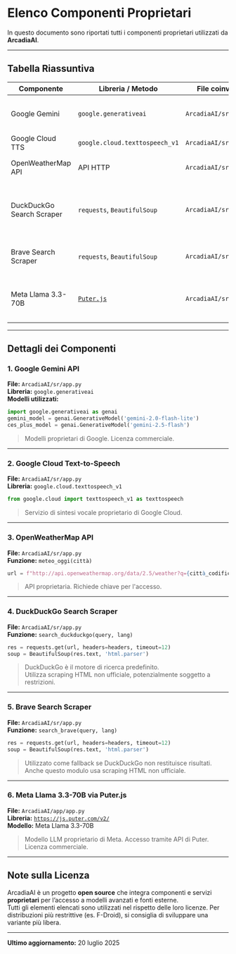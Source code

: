 # Elenco Componenti Proprietari

In questo documento sono riportati tutti i componenti proprietari utilizzati da **ArcadiaAI**.

---

## Tabella Riassuntiva

| Componente                | Libreria / Metodo                      | File coinvolto             | Note                                                  |
|--------------------------|-----------------------------------------|----------------------------|-------------------------------------------------------|
| Google Gemini            | `google.generativeai`                   | `ArcadiaAI/sr/app.py`      | Modelli Gemini 2.0 flash lite & 2.5 flash             |
| Google Cloud TTS         | `google.cloud.texttospeech_v1`          | `ArcadiaAI/sr/app.py`      | Sintesi vocale                                        |
| OpenWeatherMap API       | API HTTP                                | `ArcadiaAI/sr/app.py`      | Richiesta meteo con API Key                           |
| DuckDuckGo Search Scraper| `requests`, `BeautifulSoup`             | `ArcadiaAI/sr/app.py`      | Motore di ricerca principale, scraping HTML non ufficiale |
| Brave Search Scraper     | `requests`, `BeautifulSoup`             | `ArcadiaAI/sr/app.py`      | Fallback per DuckDuckGo, scraping HTML                |
| Meta Llama 3.3-70B       | [`Puter.js`](https://js.puter.com/v2/)  | `ArcadiaAI/sr/app.py`    | Accesso via API Puter, licenza Meta, modello proprietario |

---

## Dettagli dei Componenti

### 1. Google Gemini API  
**File:** `ArcadiaAI/sr/app.py`  
**Libreria:** `google.generativeai`  
**Modelli utilizzati:**
```python
import google.generativeai as genai
gemini_model = genai.GenerativeModel('gemini-2.0-flash-lite')
ces_plus_model = genai.GenerativeModel('gemini-2.5-flash')
```
> Modelli proprietari di Google. Licenza commerciale.

---

### 2. Google Cloud Text-to-Speech  
**File:** `ArcadiaAI/sr/app.py`  
**Libreria:** `google.cloud.texttospeech_v1`  
```python
from google.cloud import texttospeech_v1 as texttospeech
```
> Servizio di sintesi vocale proprietario di Google Cloud.

---

### 3. OpenWeatherMap API  
**File:** `ArcadiaAI/sr/app.py`  
**Funzione:** `meteo_oggi(città)`  
```python
url = f"http://api.openweathermap.org/data/2.5/weather?q={città_codificata}&appid={API_KEY}&units=metric&lang=it"
```
> API proprietaria. Richiede chiave per l'accesso.

---

### 4. DuckDuckGo Search Scraper  
**File:** `ArcadiaAI/sr/app.py`  
**Funzione:** `search_duckduckgo(query, lang)`  
```python
res = requests.get(url, headers=headers, timeout=12)
soup = BeautifulSoup(res.text, 'html.parser')
```
> DuckDuckGo è il motore di ricerca predefinito.  
> Utilizza scraping HTML non ufficiale, potenzialmente soggetto a restrizioni.

---

### 5. Brave Search Scraper  
**File:** `ArcadiaAI/sr/app.py`  
**Funzione:** `search_brave(query, lang)`  
```python
res = requests.get(url, headers=headers, timeout=12)
soup = BeautifulSoup(res.text, 'html.parser')
```
> Utilizzato come fallback se DuckDuckGo non restituisce risultati.  
> Anche questo modulo usa scraping HTML non ufficiale.

---

### 6. Meta Llama 3.3-70B via Puter.js  
**File:** `ArcadiaAI/app/app.py`  
**Libreria:** [`https://js.puter.com/v2/`](https://js.puter.com/v2/)  
**Modello:** Meta Llama 3.3-70B  
> Modello LLM proprietario di Meta. Accesso tramite API di Puter. Licenza commerciale.

---

## Note sulla Licenza

ArcadiaAI è un progetto **open source** che integra componenti e servizi **proprietari** per l’accesso a modelli avanzati e fonti esterne.  
Tutti gli elementi elencati sono utilizzati nel rispetto delle loro licenze. Per distribuzioni più restrittive (es. F-Droid), si consiglia di sviluppare una variante più libera.

---

**Ultimo aggiornamento:** 20 luglio 2025  

```
